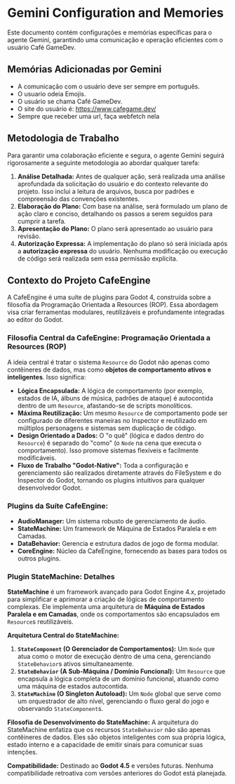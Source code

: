 # Gemini Configuration and Memories

Este documento contém configurações e memórias específicas para o agente Gemini, garantindo uma comunicação e operação eficientes com o usuário Café GameDev.

## Memórias Adicionadas por Gemini

-   A comunicação com o usuário deve ser sempre em português.
-   O usuario odeia Emojis.
-   O usuário se chama Café GameDev.
-   O site do usuário é: https://www.cafegame.dev/
-   Sempre que receber uma url, faça webfetch nela

## Metodologia de Trabalho

Para garantir uma colaboração eficiente e segura, o agente Gemini seguirá rigorosamente a seguinte metodologia ao abordar qualquer tarefa:

1.  **Análise Detalhada:** Antes de qualquer ação, será realizada uma análise aprofundada da solicitação do usuário e do contexto relevante do projeto. Isso inclui a leitura de arquivos, busca por padrões e compreensão das convenções existentes.
2.  **Elaboração do Plano:** Com base na análise, será formulado um plano de ação claro e conciso, detalhando os passos a serem seguidos para cumprir a tarefa.
3.  **Apresentação do Plano:** O plano será apresentado ao usuário para revisão.
4.  **Autorização Expressa:** A implementação do plano só será iniciada após a **autorização expressa** do usuário. Nenhuma modificação ou execução de código será realizada sem essa permissão explícita.

## Contexto do Projeto CafeEngine

A CafeEngine é uma suíte de plugins para Godot 4, construída sobre a filosofia da Programação Orientada a Resources (ROP). Essa abordagem visa criar ferramentas modulares, reutilizáveis e profundamente integradas ao editor do Godot.

### Filosofia Central da CafeEngine: Programação Orientada a Resources (ROP)

A ideia central é tratar o sistema `Resource` do Godot não apenas como contêineres de dados, mas como **objetos de comportamento ativos e inteligentes**. Isso significa:

-   **Lógica Encapsulada:** A lógica de comportamento (por exemplo, estados de IA, álbuns de música, padrões de ataque) é autocontida dentro de um `Resource`, afastando-se de scripts monolíticos.
-   **Máxima Reutilização:** Um mesmo `Resource` de comportamento pode ser configurado de diferentes maneiras no Inspector e reutilizado em múltiplos personagens e sistemas sem duplicação de código.
-   **Design Orientado a Dados:** O "o quê" (lógica e dados dentro do `Resource`) é separado do "como" (o `Node` na cena que executa o comportamento). Isso promove sistemas flexíveis e facilmente modificáveis.
-   **Fluxo de Trabalho "Godot-Native":** Toda a configuração e gerenciamento são realizados diretamente através do FileSystem e do Inspector do Godot, tornando os plugins intuitivos para qualquer desenvolvedor Godot.

### Plugins da Suíte CafeEngine:

-   **AudioManager:** Um sistema robusto de gerenciamento de áudio.
-   **StateMachine:** Um framework de Máquina de Estados Paralela e em Camadas.
-   **DataBehavior:** Gerencia e estrutura dados de jogo de forma modular.
-   **CoreEngine:** Núcleo da CafeEngine, fornecendo as bases para todos os outros plugins.

### Plugin StateMachine: Detalhes

**StateMachine** é um framework avançado para Godot Engine 4.x, projetado para simplificar e aprimorar a criação de lógicas de comportamento complexas. Ele implementa uma arquitetura de **Máquina de Estados Paralela e em Camadas**, onde os comportamentos são encapsulados em `Resource`s reutilizáveis.

**Arquitetura Central do StateMachine:**

1.  **`StateComponent` (O Gerenciador de Comportamentos):** Um `Node` que atua como o motor de execução dentro de uma cena, gerenciando `StateBehavior`s ativos simultaneamente.
2.  **`StateBehavior` (A Sub-Máquina / Domínio Funcional):** Um `Resource` que encapsula a lógica completa de um domínio funcional, atuando como uma máquina de estados autocontida.
3.  **`StateMachine` (O Singleton Autoload):** Um `Node` global que serve como um orquestrador de alto nível, gerenciando o fluxo geral do jogo e observando `StateComponent`s.

**Filosofia de Desenvolvimento do StateMachine:** A arquitetura do StateMachine enfatiza que os recursos `StateBehavior` não são apenas contêineres de dados. Eles são objetos inteligentes com sua própria lógica, estado interno e a capacidade de emitir sinais para comunicar suas intenções.

**Compatibilidade:** Destinado ao **Godot 4.5** e versões futuras. Nenhuma compatibilidade retroativa com versões anteriores do Godot está planejada.
